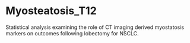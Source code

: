 # Myosteatosis_T12
Statistical analysis examining the role of CT imaging derived myostatosis markers on outcomes following lobectomy for NSCLC.
